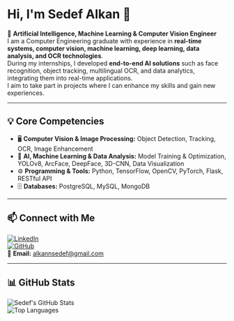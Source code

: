 # Hi, I'm Sedef Alkan 👋  

🎯 **Artificial Intelligence, Machine Learning & Computer Vision Engineer**  
I am a Computer Engineering graduate with experience in **real-time systems, computer vision, machine learning, deep learning, data analysis, and OCR technologies**.  
During my internships, I developed **end-to-end AI solutions** such as face recognition, object tracking, multilingual OCR, and data analytics, integrating them into real-time applications.  
I aim to take part in projects where I can enhance my skills and gain new experiences.  

---

## 💡 Core Competencies  
- 🖥️ **Computer Vision & Image Processing:** Object Detection, Tracking, OCR, Image Enhancement  
- 🤖 **AI, Machine Learning & Data Analysis:** Model Training & Optimization, YOLOv8, ArcFace, DeepFace, 3D-CNN, Data Visualization  
- ⚙️ **Programming & Tools:** Python, TensorFlow, OpenCV, PyTorch, Flask, RESTful API  
- 🗄️ **Databases:** PostgreSQL, MySQL, MongoDB  

---

## 📫 Connect with Me  
[![LinkedIn](https://img.shields.io/badge/LinkedIn-0A66C2?style=flat-square&logo=linkedin&logoColor=white)](https://www.linkedin.com/in/sedef-alkan-6a941a278/)  
[![GitHub](https://img.shields.io/badge/GitHub-000000?style=flat-square&logo=github&logoColor=white)](https://github.com/SedefAlkan)  
📧 **Email:** alkannsedef@gmail.com  

---

## 📊 GitHub Stats  
![Sedef's GitHub Stats](https://github-readme-stats.vercel.app/api?username=SedefAlkan&show_icons=true&theme=tokyonight)  
![Top Languages](https://github-readme-stats.vercel.app/api/top-langs/?username=SedefAlkan&layout=compact&theme=tokyonight)  

